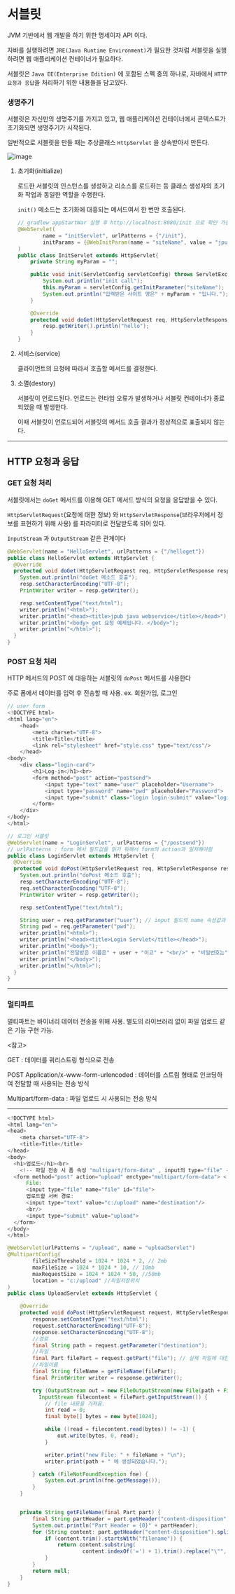 # 서블릿

JVM 기반에서 웹 개발을 하기 위한 명세이자 API 이다.

자바를 실행하려면 `JRE(Java Runtime Environment)`가 필요한 것처럼 서블릿을 실행하려면 웹 애플리케이션 컨테이너가 필요하다.

서블릿은 `Java EE(Enterprise Edition)` 에 포함된 스펙 중의 하나로, 자바에서 `HTTP 요청과 응답`을 처리하기 위한 내용들을 담고있다.

### 생명주기

서블릿은 자신만의 생명주기를 가지고 있고, 웹 애플리케이션 컨테이너에서 콘텍스트가 초기화되면 생명주기가 시작된다.

일반적으로 서블릿을 만들 때는 추상클래스 `HttpServlet` 을 상속받아서 만든다.

![image](https://user-images.githubusercontent.com/51476083/110093963-a2a70a80-7dde-11eb-9862-7da4cb92f446.png)

1. 초기화(initialize)

    로드한 서블릿의 인스턴스를 생성하고 리소스를 로드하는 등 클래스 생성자의 초기화 작업과 동일한 역할을 수행한다.

    `init()` 메소드는 초기화에 대흥되는 메서드여서 한 번만 호출된다.

    ```java
    // gradlew appStartWar 실행 후 http://localhost:8080/init 으로 확인 가능
    @WebServlet(
            name = "initServlet", urlPatterns = {"/init"},
            initParams = {@WebInitParam(name = "siteName", value = "jpub")}
    )
    public class InitServlet extends HttpServlet{
        private String myParam = "";

        public void init(ServletConfig servletConfig) throws ServletException{
            System.out.println("init call");
            this.myParam = servletConfig.getInitParameter("siteName");
            System.out.println("입력받은 사이트 명은" + myParam + "입니다.");
        }

        @Override
        protected void doGet(HttpServletRequest req, HttpServletResponse resp) throws ServletException, IOException {
            resp.getWriter().println("hello");
        }
    }
    ```


2. 서비스(service)

    클라이언트의 요청에 따라서 호출할 메서드를 결정한다.


3. 소멸(destory)

    서블릿이 언로드된다. 언로드는 런타임 오류가 발생하거나 서블릿 컨테이너가 종료되었을 때 발생한다.

    이때 서블릿이 언로드되어 서블릿의 메서드 호출 결과가 정상적으로 표출되지 않는다.

<hr/>

## HTTP 요청과 응답

### GET 요청 처리

서블릿에서는 `doGet` 메서드를 이용해 GET 메서드 방식의 요청을 응답받을 수 있다.

`HttpServletRequest`(요청에 대한 정보) 와 `HttpServletResponse`(브라우저에서 정보를 표현하기 위해 사용) 를 파라미터로 전달받도록 되어 있다.

`InputStream` 과 `OutputStream` 같은 관계이다

```java
@WebServlet(name = "HelloServlet", urlPatterns = {"/helloget"})
public class HelloServlet extends HttpServlet {
  @Override
  protected void doGet(HttpServletRequest req, HttpServletResponse resp) throws ServletException, IOException {
    System.out.println("doGet 메소드 호출");
    resp.setCharacterEncoding("UTF-8");
    PrintWriter writer = resp.getWriter();

    resp.setContentType("text/html");
    writer.println("<html>");
    writer.println("<head><title>jpub java webservice</title></head>");
    writer.println("<body> get 요청 예제입니다. </body>");
    writer.println("</html>");
  }
}
```

### POST 요청 처리

HTTP 메서드의 POST 에 대응하는 서블릿의 `doPost` 메서드를 사용한다

주로 폼에서 데이터를 입력 후 전송할 때 사용. ex. 회원가입, 로그인

```java
// user form
<!DOCTYPE html>
<html lang="en">
    <head>
        <meta charset="UTF-8">
        <title>Title</title>
        <link rel="stylesheet" href="style.css" type="text/css"/>
    </head>
<body>
    <div class="login-card">
        <h1>Log-in</h1><br>
        <form method="post" action="postsend">
            <input type="text" name="user" placeholder="Username">
            <input type="password" name="pwd" placeholder="Password">
            <input type="submit" class="login login-submit" value="login">
        </form>
    </div>
</body>
</html>
```

```java
// 로그인 서블릿
@WebServlet(name = "LoginServlet", urlPatterns = {"/postsend"})
// urlPatterns : form 에서 필드값을 읽기 위해서 form의 action과 일치해야함
public class LoginServlet extends HttpServlet {
  @Override
  protected void doPost(HttpServletRequest req, HttpServletResponse resp) throws ServletException, IOException {
    System.out.println("doPost 메소드 호출");
    resp.setCharacterEncoding("UTF-8");
    req.setCharacterEncoding("UTF-8");
    PrintWriter writer = resp.getWriter();

    resp.setContentType("text/html");

    String user = req.getParameter("user"); // input 필드의 name 속성값과 여기 파라미터 "user" 가 같아야함.
    String pwd = req.getParameter("pwd");
    writer.println("<html>");
    writer.println("<head><title>Login Servlet</title></head>");
    writer.println("<body>");
    writer.println("전달받은 이름은" + user + "이고" + "<br/>" + "비밀번호는" + pwd + "입니다.");
    writer.println("</body>");
    writer.println("</html>");
  }
}
```

<hr/>

### 멀티파트

멀티파트는 바이너리 데이터 전송을 위해 사용. 별도의 라이브러리 없이 파일 업로드 같은 기능 구현 가능.

<참고>

GET : 데이터를 쿼리스트링 형식으로 전송

POST Application/x-www-form-urlencoded : 데이터를 스트림 형태로 인코딩하여 전달할 때 사용되는 전송 방식

Multipart/form-data : 파일 업로드 시 사용되는 전송 방식

<hr/>

```java
<!DOCTYPE html>
<html lang="en">
<head>
    <meta charset="UTF-8">
    <title>Title</title>
</head>
<body>
  <h1>업로드</h1><br>
    <!-- 파일 전송 시 폼 속성 "multipart/form-data" , input의 type="file" -->
  <form method="post" action="upload" enctype="multipart/form-data"> <!-- action 속성값은 서블릿의 URL 매핑값과 동일하게 설정 -->
      File:
      <input type="file" name="file" id="file">
      업로드할 서버 경로:
      <input type="text" value="c:/upload" name="destination"/>
      <br/>
      <input type="submit" value="upload">
  </form>
</body>
</html>
```

```java
@WebServlet(urlPatterns = "/upload", name = "uploadServlet")
@MultipartConfig(
        fileSizeThreshold = 1024 * 1024 * 2, // 2mb
        maxFileSize = 1024 * 1024 * 10, // 10mb
        maxRequestSize = 1024 * 1024 * 50, //50mb
        location = "c:/upload" //파일저장위치
)
public class UploadServlet extends HttpServlet {

    @Override
    protected void doPost(HttpServletRequest request, HttpServletResponse response) throws ServletException, IOException {
        response.setContentType("text/html");
        request.setCharacterEncoding("UTF-8");
        response.setCharacterEncoding("UTF-8");
        //경로
        final String path = request.getParameter("destination");
        //파일
        final Part filePart = request.getPart("file"); // 실제 파일에 대한 정보 획득
        //파일이름
        final String fileName = getFileName(filePart);
        final PrintWriter writer = response.getWriter();

        try (OutputStream out = new FileOutputStream(new File(path + File.separator + fileName));
          InputStream filecontent = filePart.getInputStream()) {
            // file 내용을 가져옴.
            int read = 0;
            final byte[] bytes = new byte[1024];

            while ((read = filecontent.read(bytes)) != -1) {
                out.write(bytes, 0, read);
            }

            writer.print("new File: " + fileName + "\n");
            writer.print(path + " 에 생성되었습니다.");

        } catch (FileNotFoundException fne) {
            System.out.println(fne.getMessage());
        }
    }


    private String getFileName(final Part part) {
        final String partHeader = part.getHeader("content-disposition");
        System.out.println("Part Header = {0}" + partHeader);
        for (String content: part.getHeader("content-disposition").split(";")) {
            if (content.trim().startsWith("filename")) {
                return content.substring(
                        content.indexOf('=') + 1).trim().replace("\"", "");
            }
        }
        return null;
    }
}
```
